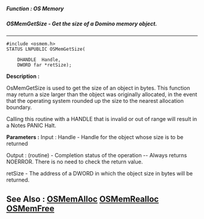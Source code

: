 ##### Function : OS Memory
##### OSMemGetSize - Get the size of a Domino memory object.
---
```
#include <osmem.h>
STATUS LNPUBLIC OSMemGetSize(

	DHANDLE  Handle,
	DWORD far *retSize);
```
**Description :**

OsMemGetSize is used to get the size of an object in bytes.  This function may 
return a size larger than the object was originally allocated, in the event 
that the operating system rounded up the size to the nearest allocation 
boundary.

Calling this routine with a HANDLE that is invalid or out of range will result 
in a Notes PANIC Halt.

**Parameters :**
Input :
Handle  -  Handle for the object whose size is to be returned

Output :
(routine)  -  Completion status of the operation -- Always returns NOERROR.  There is no need to check the return value.


retSize  -  The address of a DWORD in which the object size in bytes will be returned.


**See Also :**
[OSMemAlloc](/reference/Func/OSMemAlloc)
[OSMemRealloc](/reference/Func/OSMemRealloc)
[OSMemFree](/reference/Func/OSMemFree)
---
